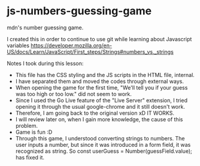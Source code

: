 # js-numbers-guessing-game
mdn's number guessing game.    

I created this in order to continue to use git while learning about Javascript variables
https://developer.mozilla.org/en-US/docs/Learn/JavaScript/First_steps/Strings#numbers_vs._strings

Notes I took during this lesson: 
- This file has the CSS styling and the JS scripts in the HTML file, internal.
- I have separated them and moved the codes through external ways. 
- When opening the game for the first time, "We'll tell you if your guess was too high or too low." did not seem to work. 
- Since I used the Go Live feature of the "Live Server" extension, I tried opening it through the usual google-chrome and it still doesn't work.
- Therefore, I am going back to the original version xD IT WORKS. 
- I will review later on, when I gain more knowledge, the cause of this problem. 
- Game is fun :D
- Through this game, I understood converting strings to numbers. The user inputs a number, but since it was introduced in a form field, it was recognized as string. So const userGuess = Number(guessField.value); has fixed it.